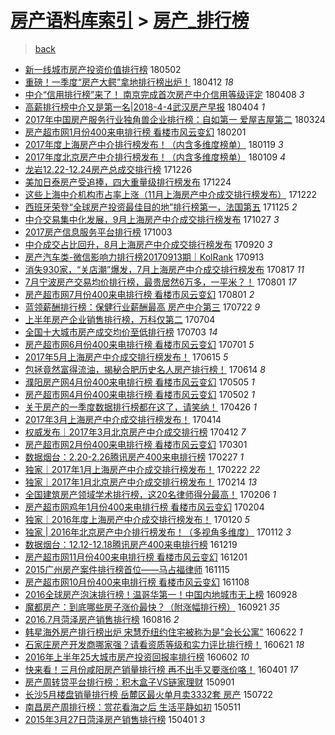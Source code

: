 [房产语料库索引](../../README.md)  > [房产_排行榜](房产_排行榜.md)
====
> [back](../README.md)

- [新一线城市房产投资价值排行榜](http://jkwz.applinzi.com/ittc/7098461691539096586.html#%E6%96%B0%E4%B8%80%E7%BA%BF%E5%9F%8E%E5%B8%82%E6%88%BF%E4%BA%A7%E6%8A%95%E8%B5%84%E4%BB%B7%E5%80%BC%E6%8E%92%E8%A1%8C%E6%A6%9C) 180502  
- [重磅！一季度“房产大鳄”拿地排行榜出炉！](http://jkwz.applinzi.com/ittc/7090912507583792144.html#%E9%87%8D%E7%A3%85%EF%BC%81%E4%B8%80%E5%AD%A3%E5%BA%A6%E2%80%9C%E6%88%BF%E4%BA%A7%E5%A4%A7%E9%B3%84%E2%80%9D%E6%8B%BF%E5%9C%B0%E6%8E%92%E8%A1%8C%E6%A6%9C%E5%87%BA%E7%82%89%EF%BC%81) 180412 *18* 
- [中介“信用排行榜”来了！ 南京完成首次房产中介信用等级评定](http://jkwz.applinzi.com/ittc/7089549461334524934.html#%E4%B8%AD%E4%BB%8B%E2%80%9C%E4%BF%A1%E7%94%A8%E6%8E%92%E8%A1%8C%E6%A6%9C%E2%80%9D%E6%9D%A5%E4%BA%86%EF%BC%81+%E5%8D%97%E4%BA%AC%E5%AE%8C%E6%88%90%E9%A6%96%E6%AC%A1%E6%88%BF%E4%BA%A7%E4%B8%AD%E4%BB%8B%E4%BF%A1%E7%94%A8%E7%AD%89%E7%BA%A7%E8%AF%84%E5%AE%9A) 180408 *3* 
- [高薪排行榜中介又是第一名|2018-4-4武汉房产早报](http://jkwz.applinzi.com/ittc/7088031900906292235.html#%E9%AB%98%E8%96%AA%E6%8E%92%E8%A1%8C%E6%A6%9C%E4%B8%AD%E4%BB%8B%E5%8F%88%E6%98%AF%E7%AC%AC%E4%B8%80%E5%90%8D%7C2018-4-4%E6%AD%A6%E6%B1%89%E6%88%BF%E4%BA%A7%E6%97%A9%E6%8A%A5) 180404 *1* 
- [2017年中国房产服务行业独角兽企业排行榜：自如第一 爱屋吉屋第二](http://jkwz.applinzi.com/ittc/7083987845402592272.html#2017%E5%B9%B4%E4%B8%AD%E5%9B%BD%E6%88%BF%E4%BA%A7%E6%9C%8D%E5%8A%A1%E8%A1%8C%E4%B8%9A%E7%8B%AC%E8%A7%92%E5%85%BD%E4%BC%81%E4%B8%9A%E6%8E%92%E8%A1%8C%E6%A6%9C%EF%BC%9A%E8%87%AA%E5%A6%82%E7%AC%AC%E4%B8%80+%E7%88%B1%E5%B1%8B%E5%90%89%E5%B1%8B%E7%AC%AC%E4%BA%8C) 180324  
- [房产超市网1月份400来电排行榜 看楼市风云变幻](http://jkwz.applinzi.com/ittc/7065183807760499728.html#%E6%88%BF%E4%BA%A7%E8%B6%85%E5%B8%82%E7%BD%911%E6%9C%88%E4%BB%BD400%E6%9D%A5%E7%94%B5%E6%8E%92%E8%A1%8C%E6%A6%9C+%E7%9C%8B%E6%A5%BC%E5%B8%82%E9%A3%8E%E4%BA%91%E5%8F%98%E5%B9%BB) 180201  
- [2017年度上海房产中介排行榜发布！（内含多维度榜单）](http://jkwz.applinzi.com/ittc/7060224669875962890.html#2017%E5%B9%B4%E5%BA%A6%E4%B8%8A%E6%B5%B7%E6%88%BF%E4%BA%A7%E4%B8%AD%E4%BB%8B%E6%8E%92%E8%A1%8C%E6%A6%9C%E5%8F%91%E5%B8%83%EF%BC%81%EF%BC%88%E5%86%85%E5%90%AB%E5%A4%9A%E7%BB%B4%E5%BA%A6%E6%A6%9C%E5%8D%95%EF%BC%89) 180119 *3* 
- [2017年度北京房产中介排行榜发布！（内含多维度榜单）](http://jkwz.applinzi.com/ittc/7056508024686904331.html#2017%E5%B9%B4%E5%BA%A6%E5%8C%97%E4%BA%AC%E6%88%BF%E4%BA%A7%E4%B8%AD%E4%BB%8B%E6%8E%92%E8%A1%8C%E6%A6%9C%E5%8F%91%E5%B8%83%EF%BC%81%EF%BC%88%E5%86%85%E5%90%AB%E5%A4%9A%E7%BB%B4%E5%BA%A6%E6%A6%9C%E5%8D%95%EF%BC%89) 180109 *4* 
- [龙岩12.22-12.24房产总成交排行榜](http://jkwz.applinzi.com/ittc/7051306884814881809.html#%E9%BE%99%E5%B2%A912.22-12.24%E6%88%BF%E4%BA%A7%E6%80%BB%E6%88%90%E4%BA%A4%E6%8E%92%E8%A1%8C%E6%A6%9C) 171226  
- [美加日泰房产受追捧，四大重量级排行榜发布](http://jkwz.applinzi.com/ittc/7050635942094701585.html#%E7%BE%8E%E5%8A%A0%E6%97%A5%E6%B3%B0%E6%88%BF%E4%BA%A7%E5%8F%97%E8%BF%BD%E6%8D%A7%EF%BC%8C%E5%9B%9B%E5%A4%A7%E9%87%8D%E9%87%8F%E7%BA%A7%E6%8E%92%E8%A1%8C%E6%A6%9C%E5%8F%91%E5%B8%83) 171224  
- [这些上海中介机构市占率上涨（11月上海房产中介成交排行榜发布）](http://jkwz.applinzi.com/ittc/7049459524249846801.html#%E8%BF%99%E4%BA%9B%E4%B8%8A%E6%B5%B7%E4%B8%AD%E4%BB%8B%E6%9C%BA%E6%9E%84%E5%B8%82%E5%8D%A0%E7%8E%87%E4%B8%8A%E6%B6%A8%EF%BC%8811%E6%9C%88%E4%B8%8A%E6%B5%B7%E6%88%BF%E4%BA%A7%E4%B8%AD%E4%BB%8B%E6%88%90%E4%BA%A4%E6%8E%92%E8%A1%8C%E6%A6%9C%E5%8F%91%E5%B8%83%EF%BC%89) 171222  
- [西班牙荣登“全球房产投资最佳目的地”排行榜第一，法国第五](http://jkwz.applinzi.com/ittc/7039795154234377232.html#%E8%A5%BF%E7%8F%AD%E7%89%99%E8%8D%A3%E7%99%BB%E2%80%9C%E5%85%A8%E7%90%83%E6%88%BF%E4%BA%A7%E6%8A%95%E8%B5%84%E6%9C%80%E4%BD%B3%E7%9B%AE%E7%9A%84%E5%9C%B0%E2%80%9D%E6%8E%92%E8%A1%8C%E6%A6%9C%E7%AC%AC%E4%B8%80%EF%BC%8C%E6%B3%95%E5%9B%BD%E7%AC%AC%E4%BA%94) 171125 *2* 
- [中介交易集中化发展，9月上海房产中介成交排行榜发布](http://jkwz.applinzi.com/ittc/7029051023333786641.html#%E4%B8%AD%E4%BB%8B%E4%BA%A4%E6%98%93%E9%9B%86%E4%B8%AD%E5%8C%96%E5%8F%91%E5%B1%95%EF%BC%8C9%E6%9C%88%E4%B8%8A%E6%B5%B7%E6%88%BF%E4%BA%A7%E4%B8%AD%E4%BB%8B%E6%88%90%E4%BA%A4%E6%8E%92%E8%A1%8C%E6%A6%9C%E5%8F%91%E5%B8%83) 171027 *3* 
- [2017房产信息服务平台排行榜](http://jkwz.applinzi.com/ittc/7020217083567277073.html#2017%E6%88%BF%E4%BA%A7%E4%BF%A1%E6%81%AF%E6%9C%8D%E5%8A%A1%E5%B9%B3%E5%8F%B0%E6%8E%92%E8%A1%8C%E6%A6%9C) 171003  
- [中介成交占比回升，8月上海房产中介成交排行榜发布](http://jkwz.applinzi.com/ittc/7015324786987893777.html#%E4%B8%AD%E4%BB%8B%E6%88%90%E4%BA%A4%E5%8D%A0%E6%AF%94%E5%9B%9E%E5%8D%87%EF%BC%8C8%E6%9C%88%E4%B8%8A%E6%B5%B7%E6%88%BF%E4%BA%A7%E4%B8%AD%E4%BB%8B%E6%88%90%E4%BA%A4%E6%8E%92%E8%A1%8C%E6%A6%9C%E5%8F%91%E5%B8%83) 170920 *3* 
- [房产汽车类-微信影响力排行榜20170913期｜KolRank](http://jkwz.applinzi.com/ittc/7012757393753244689.html#%E6%88%BF%E4%BA%A7%E6%B1%BD%E8%BD%A6%E7%B1%BB-%E5%BE%AE%E4%BF%A1%E5%BD%B1%E5%93%8D%E5%8A%9B%E6%8E%92%E8%A1%8C%E6%A6%9C20170913%E6%9C%9F%EF%BD%9CKolRank) 170913  
- [消失930家，“关店潮”爆发，7月上海房产中介成交排行榜发布](http://jkwz.applinzi.com/ittc/7002705009748476944.html#%E6%B6%88%E5%A4%B1930%E5%AE%B6%EF%BC%8C%E2%80%9C%E5%85%B3%E5%BA%97%E6%BD%AE%E2%80%9D%E7%88%86%E5%8F%91%EF%BC%8C7%E6%9C%88%E4%B8%8A%E6%B5%B7%E6%88%BF%E4%BA%A7%E4%B8%AD%E4%BB%8B%E6%88%90%E4%BA%A4%E6%8E%92%E8%A1%8C%E6%A6%9C%E5%8F%91%E5%B8%83) 170817 *11* 
- [7月宁波房产交易均价排行榜，最贵居然6万多，一平米？！](http://jkwz.applinzi.com/ittc/6996934979089859601.html#7%E6%9C%88%E5%AE%81%E6%B3%A2%E6%88%BF%E4%BA%A7%E4%BA%A4%E6%98%93%E5%9D%87%E4%BB%B7%E6%8E%92%E8%A1%8C%E6%A6%9C%EF%BC%8C%E6%9C%80%E8%B4%B5%E5%B1%85%E7%84%B66%E4%B8%87%E5%A4%9A%EF%BC%8C%E4%B8%80%E5%B9%B3%E7%B1%B3%EF%BC%9F%EF%BC%81) 170801 *17* 
- [房产超市网7月份400来电排行榜 看楼市风云变幻](http://jkwz.applinzi.com/ittc/6996889676995363856.html#%E6%88%BF%E4%BA%A7%E8%B6%85%E5%B8%82%E7%BD%917%E6%9C%88%E4%BB%BD400%E6%9D%A5%E7%94%B5%E6%8E%92%E8%A1%8C%E6%A6%9C+%E7%9C%8B%E6%A5%BC%E5%B8%82%E9%A3%8E%E4%BA%91%E5%8F%98%E5%B9%BB) 170801 *2* 
- [蓝领薪酬排行榜：保健行业薪酬最高 房产中介第三](http://jkwz.applinzi.com/ittc/6993040620325962769.html#%E8%93%9D%E9%A2%86%E8%96%AA%E9%85%AC%E6%8E%92%E8%A1%8C%E6%A6%9C%EF%BC%9A%E4%BF%9D%E5%81%A5%E8%A1%8C%E4%B8%9A%E8%96%AA%E9%85%AC%E6%9C%80%E9%AB%98+%E6%88%BF%E4%BA%A7%E4%B8%AD%E4%BB%8B%E7%AC%AC%E4%B8%89) 170722 *9* 
- [上半年房产企业销售排行榜，万科仅第二](http://jkwz.applinzi.com/ittc/6986244773491770373.html#%E4%B8%8A%E5%8D%8A%E5%B9%B4%E6%88%BF%E4%BA%A7%E4%BC%81%E4%B8%9A%E9%94%80%E5%94%AE%E6%8E%92%E8%A1%8C%E6%A6%9C%EF%BC%8C%E4%B8%87%E7%A7%91%E4%BB%85%E7%AC%AC%E4%BA%8C) 170704  
- [全国十大城市房产成交均价至低排行榜](http://jkwz.applinzi.com/ittc/6986078115242443780.html#%E5%85%A8%E5%9B%BD%E5%8D%81%E5%A4%A7%E5%9F%8E%E5%B8%82%E6%88%BF%E4%BA%A7%E6%88%90%E4%BA%A4%E5%9D%87%E4%BB%B7%E8%87%B3%E4%BD%8E%E6%8E%92%E8%A1%8C%E6%A6%9C) 170703 *14* 
- [房产超市网6月份400来电排行榜 看楼市风云变幻](http://jkwz.applinzi.com/ittc/6985297039607727109.html#%E6%88%BF%E4%BA%A7%E8%B6%85%E5%B8%82%E7%BD%916%E6%9C%88%E4%BB%BD400%E6%9D%A5%E7%94%B5%E6%8E%92%E8%A1%8C%E6%A6%9C+%E7%9C%8B%E6%A5%BC%E5%B8%82%E9%A3%8E%E4%BA%91%E5%8F%98%E5%B9%BB) 170701 *5* 
- [2017年5月上海房产中介成交排行榜发布！](http://jkwz.applinzi.com/ittc/6979389291992974340.html#2017%E5%B9%B45%E6%9C%88%E4%B8%8A%E6%B5%B7%E6%88%BF%E4%BA%A7%E4%B8%AD%E4%BB%8B%E6%88%90%E4%BA%A4%E6%8E%92%E8%A1%8C%E6%A6%9C%E5%8F%91%E5%B8%83%EF%BC%81) 170615 *5* 
- [包拯竟然富得流油，揭秘合肥历史名人房产排行榜！](http://jkwz.applinzi.com/ittc/6978942418781996037.html#%E5%8C%85%E6%8B%AF%E7%AB%9F%E7%84%B6%E5%AF%8C%E5%BE%97%E6%B5%81%E6%B2%B9%EF%BC%8C%E6%8F%AD%E7%A7%98%E5%90%88%E8%82%A5%E5%8E%86%E5%8F%B2%E5%90%8D%E4%BA%BA%E6%88%BF%E4%BA%A7%E6%8E%92%E8%A1%8C%E6%A6%9C%EF%BC%81) 170614 *8* 
- [濮阳房产网4月份400来电排行榜 看楼市风云变幻](http://jkwz.applinzi.com/ittc/6964101184418743301.html#%E6%BF%AE%E9%98%B3%E6%88%BF%E4%BA%A7%E7%BD%914%E6%9C%88%E4%BB%BD400%E6%9D%A5%E7%94%B5%E6%8E%92%E8%A1%8C%E6%A6%9C+%E7%9C%8B%E6%A5%BC%E5%B8%82%E9%A3%8E%E4%BA%91%E5%8F%98%E5%B9%BB) 170505 *1* 
- [房产超市网4月份400来电排行榜 看楼市风云变幻](http://jkwz.applinzi.com/ittc/6963146938248594436.html#%E6%88%BF%E4%BA%A7%E8%B6%85%E5%B8%82%E7%BD%914%E6%9C%88%E4%BB%BD400%E6%9D%A5%E7%94%B5%E6%8E%92%E8%A1%8C%E6%A6%9C+%E7%9C%8B%E6%A5%BC%E5%B8%82%E9%A3%8E%E4%BA%91%E5%8F%98%E5%B9%BB) 170502 *1* 
- [关于房产的一季度数据排行榜都在这了，请笑纳！](http://jkwz.applinzi.com/ittc/6960898011256325125.html#%E5%85%B3%E4%BA%8E%E6%88%BF%E4%BA%A7%E7%9A%84%E4%B8%80%E5%AD%A3%E5%BA%A6%E6%95%B0%E6%8D%AE%E6%8E%92%E8%A1%8C%E6%A6%9C%E9%83%BD%E5%9C%A8%E8%BF%99%E4%BA%86%EF%BC%8C%E8%AF%B7%E7%AC%91%E7%BA%B3%EF%BC%81) 170426 *1* 
- [2017年3月上海房产中介成交排行榜发布！](http://jkwz.applinzi.com/ittc/6956315365469586436.html#2017%E5%B9%B43%E6%9C%88%E4%B8%8A%E6%B5%B7%E6%88%BF%E4%BA%A7%E4%B8%AD%E4%BB%8B%E6%88%90%E4%BA%A4%E6%8E%92%E8%A1%8C%E6%A6%9C%E5%8F%91%E5%B8%83%EF%BC%81) 170414  
- [权威发布｜2017年3月北京房产中介成交排行榜](http://jkwz.applinzi.com/ittc/6955576112452207620.html#%E6%9D%83%E5%A8%81%E5%8F%91%E5%B8%83%EF%BD%9C2017%E5%B9%B43%E6%9C%88%E5%8C%97%E4%BA%AC%E6%88%BF%E4%BA%A7%E4%B8%AD%E4%BB%8B%E6%88%90%E4%BA%A4%E6%8E%92%E8%A1%8C%E6%A6%9C) 170412 *7* 
- [房产超市网2月份400来电排行榜 看楼市风云变幻](http://jkwz.applinzi.com/ittc/6940106398695425028.html#%E6%88%BF%E4%BA%A7%E8%B6%85%E5%B8%82%E7%BD%912%E6%9C%88%E4%BB%BD400%E6%9D%A5%E7%94%B5%E6%8E%92%E8%A1%8C%E6%A6%9C+%E7%9C%8B%E6%A5%BC%E5%B8%82%E9%A3%8E%E4%BA%91%E5%8F%98%E5%B9%BB) 170301  
- [数据烟台：2.20-2.26腾讯房产400来电排行榜](http://jkwz.applinzi.com/ittc/6939359930984449028.html#%E6%95%B0%E6%8D%AE%E7%83%9F%E5%8F%B0%EF%BC%9A2.20-2.26%E8%85%BE%E8%AE%AF%E6%88%BF%E4%BA%A7400%E6%9D%A5%E7%94%B5%E6%8E%92%E8%A1%8C%E6%A6%9C) 170227 *1* 
- [独家｜2017年1月上海房产中介成交排行榜发布！](http://jkwz.applinzi.com/ittc/6937385548154143749.html#%E7%8B%AC%E5%AE%B6%EF%BD%9C2017%E5%B9%B41%E6%9C%88%E4%B8%8A%E6%B5%B7%E6%88%BF%E4%BA%A7%E4%B8%AD%E4%BB%8B%E6%88%90%E4%BA%A4%E6%8E%92%E8%A1%8C%E6%A6%9C%E5%8F%91%E5%B8%83%EF%BC%81) 170222 *22* 
- [独家｜2017年1月北京房产中介成交排行榜发布！](http://jkwz.applinzi.com/ittc/6934426803971294213.html#%E7%8B%AC%E5%AE%B6%EF%BD%9C2017%E5%B9%B41%E6%9C%88%E5%8C%97%E4%BA%AC%E6%88%BF%E4%BA%A7%E4%B8%AD%E4%BB%8B%E6%88%90%E4%BA%A4%E6%8E%92%E8%A1%8C%E6%A6%9C%E5%8F%91%E5%B8%83%EF%BC%81) 170214 *13* 
- [全国建筑房产领域学术排行榜，这20名律师得分最高！](http://jkwz.applinzi.com/ittc/6931467206402769924.html#%E5%85%A8%E5%9B%BD%E5%BB%BA%E7%AD%91%E6%88%BF%E4%BA%A7%E9%A2%86%E5%9F%9F%E5%AD%A6%E6%9C%AF%E6%8E%92%E8%A1%8C%E6%A6%9C%EF%BC%8C%E8%BF%9920%E5%90%8D%E5%BE%8B%E5%B8%88%E5%BE%97%E5%88%86%E6%9C%80%E9%AB%98%EF%BC%81) 170206 *1* 
- [房产超市网鸡年1月份400来电排行榜 看楼市风云变幻](http://jkwz.applinzi.com/ittc/6930738054531908612.html#%E6%88%BF%E4%BA%A7%E8%B6%85%E5%B8%82%E7%BD%91%E9%B8%A1%E5%B9%B41%E6%9C%88%E4%BB%BD400%E6%9D%A5%E7%94%B5%E6%8E%92%E8%A1%8C%E6%A6%9C+%E7%9C%8B%E6%A5%BC%E5%B8%82%E9%A3%8E%E4%BA%91%E5%8F%98%E5%B9%BB) 170204  
- [独家｜2016年度上海房产中介成交排行榜发布！](http://jkwz.applinzi.com/ittc/6925150875990623237.html#%E7%8B%AC%E5%AE%B6%EF%BD%9C2016%E5%B9%B4%E5%BA%A6%E4%B8%8A%E6%B5%B7%E6%88%BF%E4%BA%A7%E4%B8%AD%E4%BB%8B%E6%88%90%E4%BA%A4%E6%8E%92%E8%A1%8C%E6%A6%9C%E5%8F%91%E5%B8%83%EF%BC%81) 170120 *5* 
- [独家 | 2016年北京房产中介排行榜发布！（多视角多维度）](http://jkwz.applinzi.com/ittc/6922187454328341509.html#%E7%8B%AC%E5%AE%B6+%7C+2016%E5%B9%B4%E5%8C%97%E4%BA%AC%E6%88%BF%E4%BA%A7%E4%B8%AD%E4%BB%8B%E6%8E%92%E8%A1%8C%E6%A6%9C%E5%8F%91%E5%B8%83%EF%BC%81%EF%BC%88%E5%A4%9A%E8%A7%86%E8%A7%92%E5%A4%9A%E7%BB%B4%E5%BA%A6%EF%BC%89) 170112 *3* 
- [数据烟台：12.12-12.18腾讯房产400来电排行榜](http://jkwz.applinzi.com/ittc/6913386543527232516.html#%E6%95%B0%E6%8D%AE%E7%83%9F%E5%8F%B0%EF%BC%9A12.12-12.18%E8%85%BE%E8%AE%AF%E6%88%BF%E4%BA%A7400%E6%9D%A5%E7%94%B5%E6%8E%92%E8%A1%8C%E6%A6%9C) 161219  
- [房产超市网11月份400来电排行榜 看楼市风云变幻](http://jkwz.applinzi.com/ittc/6906701134361527300.html#%E6%88%BF%E4%BA%A7%E8%B6%85%E5%B8%82%E7%BD%9111%E6%9C%88%E4%BB%BD400%E6%9D%A5%E7%94%B5%E6%8E%92%E8%A1%8C%E6%A6%9C+%E7%9C%8B%E6%A5%BC%E5%B8%82%E9%A3%8E%E4%BA%91%E5%8F%98%E5%B9%BB) 161201  
- [2015广州房产案件排行榜首位——马占福律师](http://jkwz.applinzi.com/ittc/6900664374452028420.html#2015%E5%B9%BF%E5%B7%9E%E6%88%BF%E4%BA%A7%E6%A1%88%E4%BB%B6%E6%8E%92%E8%A1%8C%E6%A6%9C%E9%A6%96%E4%BD%8D%E2%80%94%E2%80%94%E9%A9%AC%E5%8D%A0%E7%A6%8F%E5%BE%8B%E5%B8%88) 161115  
- [房产超市网10月份400来电排行榜 看楼市风云变幻](http://jkwz.applinzi.com/ittc/6898185659079984133.html#%E6%88%BF%E4%BA%A7%E8%B6%85%E5%B8%82%E7%BD%9110%E6%9C%88%E4%BB%BD400%E6%9D%A5%E7%94%B5%E6%8E%92%E8%A1%8C%E6%A6%9C+%E7%9C%8B%E6%A5%BC%E5%B8%82%E9%A3%8E%E4%BA%91%E5%8F%98%E5%B9%BB) 161108  
- [2016全球房产泡沫排行榜！温哥华第一！中国内地城市无上榜](http://jkwz.applinzi.com/ittc/6882910373442749445.html#2016%E5%85%A8%E7%90%83%E6%88%BF%E4%BA%A7%E6%B3%A1%E6%B2%AB%E6%8E%92%E8%A1%8C%E6%A6%9C%EF%BC%81%E6%B8%A9%E5%93%A5%E5%8D%8E%E7%AC%AC%E4%B8%80%EF%BC%81%E4%B8%AD%E5%9B%BD%E5%86%85%E5%9C%B0%E5%9F%8E%E5%B8%82%E6%97%A0%E4%B8%8A%E6%A6%9C) 160928  
- [魔都房产：到底哪些房子涨价最快？（附涨幅排行榜）](http://jkwz.applinzi.com/ittc/6880320394812195844.html#%E9%AD%94%E9%83%BD%E6%88%BF%E4%BA%A7%EF%BC%9A%E5%88%B0%E5%BA%95%E5%93%AA%E4%BA%9B%E6%88%BF%E5%AD%90%E6%B6%A8%E4%BB%B7%E6%9C%80%E5%BF%AB%EF%BC%9F%EF%BC%88%E9%99%84%E6%B6%A8%E5%B9%85%E6%8E%92%E8%A1%8C%E6%A6%9C%EF%BC%89) 160921 *35* 
- [2016.7月菏泽房产销售排行榜](http://jkwz.applinzi.com/ittc/6866921242199852036.html#2016.7%E6%9C%88%E8%8F%8F%E6%B3%BD%E6%88%BF%E4%BA%A7%E9%94%80%E5%94%AE%E6%8E%92%E8%A1%8C%E6%A6%9C) 160816 *2* 
- [韩星海外房产排行榜出炉 宋慧乔纽约住宅被称为是&quot;会长公寓&quot;](http://jkwz.applinzi.com/ittc/6846453172130022404.html#%E9%9F%A9%E6%98%9F%E6%B5%B7%E5%A4%96%E6%88%BF%E4%BA%A7%E6%8E%92%E8%A1%8C%E6%A6%9C%E5%87%BA%E7%82%89+%E5%AE%8B%E6%85%A7%E4%B9%94%E7%BA%BD%E7%BA%A6%E4%BD%8F%E5%AE%85%E8%A2%AB%E7%A7%B0%E4%B8%BA%E6%98%AF%26quot%3B%E4%BC%9A%E9%95%BF%E5%85%AC%E5%AF%93%26quot%3B) 160622 *1* 
- [石家庄房产开发商哪家强？请看资质等级和实力评比排行榜！](http://jkwz.applinzi.com/ittc/6846220397384827909.html#%E7%9F%B3%E5%AE%B6%E5%BA%84%E6%88%BF%E4%BA%A7%E5%BC%80%E5%8F%91%E5%95%86%E5%93%AA%E5%AE%B6%E5%BC%BA%EF%BC%9F%E8%AF%B7%E7%9C%8B%E8%B5%84%E8%B4%A8%E7%AD%89%E7%BA%A7%E5%92%8C%E5%AE%9E%E5%8A%9B%E8%AF%84%E6%AF%94%E6%8E%92%E8%A1%8C%E6%A6%9C%EF%BC%81) 160621 *18* 
- [2016年上半年25大城市房产投资回报率排行榜](http://jkwz.applinzi.com/ittc/6839150664634336261.html#2016%E5%B9%B4%E4%B8%8A%E5%8D%8A%E5%B9%B425%E5%A4%A7%E5%9F%8E%E5%B8%82%E6%88%BF%E4%BA%A7%E6%8A%95%E8%B5%84%E5%9B%9E%E6%8A%A5%E7%8E%87%E6%8E%92%E8%A1%8C%E6%A6%9C) 160602 *10* 
- [快来看！三月份咸阳房产销量排行榜 再不出手又要涨价咯！](http://jkwz.applinzi.com/ittc/6816104837888345092.html#%E5%BF%AB%E6%9D%A5%E7%9C%8B%EF%BC%81%E4%B8%89%E6%9C%88%E4%BB%BD%E5%92%B8%E9%98%B3%E6%88%BF%E4%BA%A7%E9%94%80%E9%87%8F%E6%8E%92%E8%A1%8C%E6%A6%9C+%E5%86%8D%E4%B8%8D%E5%87%BA%E6%89%8B%E5%8F%88%E8%A6%81%E6%B6%A8%E4%BB%B7%E5%92%AF%EF%BC%81) 160401 *17* 
- [房产周转贷平台排行榜：积木盒子VS链家理财](http://jkwz.applinzi.com/ittc/6737024364530205701.html#%E6%88%BF%E4%BA%A7%E5%91%A8%E8%BD%AC%E8%B4%B7%E5%B9%B3%E5%8F%B0%E6%8E%92%E8%A1%8C%E6%A6%9C%EF%BC%9A%E7%A7%AF%E6%9C%A8%E7%9B%92%E5%AD%90VS%E9%93%BE%E5%AE%B6%E7%90%86%E8%B4%A2) 150901  
- [长沙5月楼盘销量排行榜 岳麓区最火单月卖3332套 房产](http://jkwz.applinzi.com/ittc/547650614945097066.html#%E9%95%BF%E6%B2%995%E6%9C%88%E6%A5%BC%E7%9B%98%E9%94%80%E9%87%8F%E6%8E%92%E8%A1%8C%E6%A6%9C+%E5%B2%B3%E9%BA%93%E5%8C%BA%E6%9C%80%E7%81%AB%E5%8D%95%E6%9C%88%E5%8D%963332%E5%A5%97+%E6%88%BF%E4%BA%A7) 150722  
- [南昌房产周排行榜：赏花看海之后  生活平静如初](http://jkwz.applinzi.com/ittc/547650611409069807.html#%E5%8D%97%E6%98%8C%E6%88%BF%E4%BA%A7%E5%91%A8%E6%8E%92%E8%A1%8C%E6%A6%9C%EF%BC%9A%E8%B5%8F%E8%8A%B1%E7%9C%8B%E6%B5%B7%E4%B9%8B%E5%90%8E++%E7%94%9F%E6%B4%BB%E5%B9%B3%E9%9D%99%E5%A6%82%E5%88%9D) 150511  
- [2015年3月27日菏泽房产销售排行榜](http://jkwz.applinzi.com/ittc/547650611399732998.html#2015%E5%B9%B43%E6%9C%8827%E6%97%A5%E8%8F%8F%E6%B3%BD%E6%88%BF%E4%BA%A7%E9%94%80%E5%94%AE%E6%8E%92%E8%A1%8C%E6%A6%9C) 150401 *3* 
